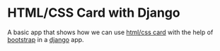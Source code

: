 # HTML/CSS Card with Django

A basic app that shows how we can use [html/css card](https://materializecss.com/cards.html) with the help of [bootstrap](https://getbootstrap.com/docs/4.0/components/card/) in a [django](https://www.djangoproject.com/) app.
